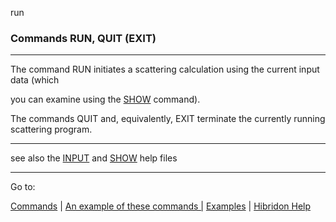 run


###   Commands RUN, QUIT (EXIT)


------------------------------


The command RUN initiates a scattering calculation using the current input data (which

you can examine using the  [SHOW](save.html)   command).


The commands QUIT and, equivalently, EXIT terminate the currently running scattering program.


------------------------------


see also the  [INPUT](input.html)   and  [SHOW](save.html)   help files


------------------------------


Go to:


[Commands](commands.html)   |  [An example of these commands |](difcrs.ex.html) [Examples](examples.html)   |  [Hibridon Help](hibhelp.html)
